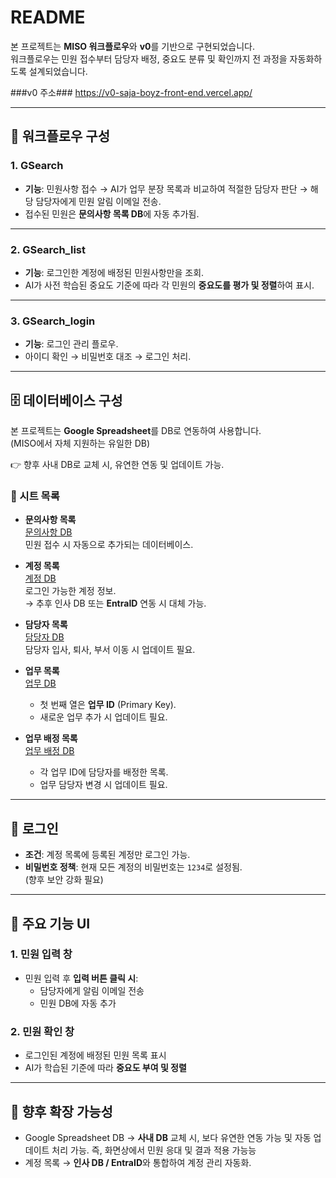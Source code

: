 # README

본 프로젝트는 **MISO 워크플로우**와 **v0**를 기반으로 구현되었습니다.  
워크플로우는 민원 접수부터 담당자 배정, 중요도 분류 및 확인까지 전 과정을 자동화하도록 설계되었습니다.

###v0 주소### 
https://v0-saja-boyz-front-end.vercel.app/

---

## 📌 워크플로우 구성

### 1. GSearch
- **기능**: 민원사항 접수 → AI가 업무 분장 목록과 비교하여 적절한 담당자 판단 → 해당 담당자에게 민원 알림 이메일 전송.
- 접수된 민원은 **문의사항 목록 DB**에 자동 추가됨.

---

### 2. GSearch_list
- **기능**: 로그인한 계정에 배정된 민원사항만을 조회.
- AI가 사전 학습된 중요도 기준에 따라 각 민원의 **중요도를 평가 및 정렬**하여 표시.

---

### 3. GSearch_login
- **기능**: 로그인 관리 플로우.
- 아이디 확인 → 비밀번호 대조 → 로그인 처리.

---

## 🗄️ 데이터베이스 구성

본 프로젝트는 **Google Spreadsheet**를 DB로 연동하여 사용합니다.  
(MISO에서 자체 지원하는 유일한 DB)  

👉 향후 사내 DB로 교체 시, 유연한 연동 및 업데이트 가능.

### 📑 시트 목록

- **문의사항 목록**  
  [문의사항 DB](https://docs.google.com/spreadsheets/d/1MEph2HJT-ExDf82dJiIlM0uL2FAKmJtmI1haqZJuDVQ/edit?usp=sharing)  
  민원 접수 시 자동으로 추가되는 데이터베이스.

- **계정 목록**  
  [계정 DB](https://docs.google.com/spreadsheets/d/1fFKaIvFYxXMmeVeYCB6Mr-u7wWvaZoQz-PzbxIZzvo8/edit?usp=sharing)  
  로그인 가능한 계정 정보.  
  → 추후 인사 DB 또는 **EntraID** 연동 시 대체 가능.

- **담당자 목록**  
  [담당자 DB](https://docs.google.com/spreadsheets/d/1fFKaIvFYxXMmeVeYCB6Mr-u7wWvaZoQz-PzbxIZzvo8/edit?usp=sharing)  
  담당자 입사, 퇴사, 부서 이동 시 업데이트 필요.

- **업무 목록**  
  [업무 DB](https://docs.google.com/spreadsheets/d/1PO5rbFQE-A9wFhSI16CgdL0p9s_8QzUJo69s_yFaekI/edit?usp=sharing)  
  - 첫 번째 열은 **업무 ID** (Primary Key).  
  - 새로운 업무 추가 시 업데이트 필요.

- **업무 배정 목록**  
  [업무 배정 DB](https://docs.google.com/spreadsheets/d/1sA6xlVhXdDIWKqjtEjdA3Dt4UcvVIT6BaD0RCU7z3hw/edit?usp=sharing)  
  - 각 업무 ID에 담당자를 배정한 목록.  
  - 업무 담당자 변경 시 업데이트 필요.

---

## 🔐 로그인

- **조건**: 계정 목록에 등록된 계정만 로그인 가능.  
- **비밀번호 정책**: 현재 모든 계정의 비밀번호는 `1234`로 설정됨.  
  (향후 보안 강화 필요)

---

## 📝 주요 기능 UI

### 1. 민원 입력 창
- 민원 입력 후 **입력 버튼 클릭 시**:
  - 담당자에게 알림 이메일 전송
  - 민원 DB에 자동 추가

### 2. 민원 확인 창
- 로그인된 계정에 배정된 민원 목록 표시
- AI가 학습된 기준에 따라 **중요도 부여 및 정렬**

---

## 🚀 향후 확장 가능성
- Google Spreadsheet DB → **사내 DB** 교체 시, 보다 유연한 연동 가능 및 자동 업데이트 처리 가능. 즉, 화면상에서 민원 응대 및 결과 적용 가능능
- 계정 목록 → **인사 DB / EntraID**와 통합하여 계정 관리 자동화.
